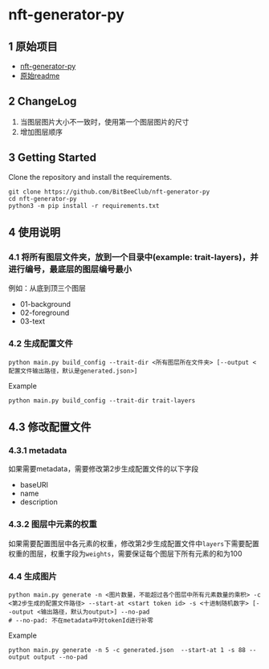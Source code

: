 # nft-generator-py

## 1 原始项目
- [nft-generator-py](https://github.com/Jon-Becker/nft-generator-py)
- [原始readme](https://github.com/BitBeeClub/nft-generator-py/blob/main/README.md.bak)

## 2 ChangeLog
1. 当图层图片大小不一致时，使用第一个图层图片的尺寸
2. 增加图层顺序

## 3 Getting Started
Clone the repository and install the requirements.
```
git clone https://github.com/BitBeeClub/nft-generator-py
cd nft-generator-py
python3 -m pip install -r requirements.txt
```

## 4 使用说明

### 4.1 将所有图层文件夹，放到一个目录中(example: trait-layers)，并进行编号，最底层的图层编号最小

例如：从底到顶三个图层
- 01-background
- 02-foreground
- 03-text

### 4.2 生成配置文件
```
python main.py build_config --trait-dir <所有图层所在文件夹> [--output <配置文件输出路径，默认是generated.json>]
```

Example

```
python main.py build_config --trait-dir trait-layers
```

## 4.3 修改配置文件

### 4.3.1 metadata

如果需要metadata，需要修改第2步生成配置文件的以下字段
- baseURI
- name
- description

### 4.3.2 图层中元素的权重

如果需要配置图层中各元素的权重，修改第2步生成配置文件中`layers`下需要配置权重的图层，权重字段为`weights`，需要保证每个图层下所有元素的和为100

### 4.4 生成图片

```
python main.py generate -n <图片数量，不能超过各个图层中所有元素数量的乘积> -c <第2步生成的配置文件路径> --start-at <start token id> -s <十进制随机数字> [--output <输出路径，默认为output>] --no-pad
# --no-pad: 不在metadata中对tokenId进行补零
```

Example

```
python main.py generate -n 5 -c generated.json  --start-at 1 -s 88 --output output --no-pad
```
